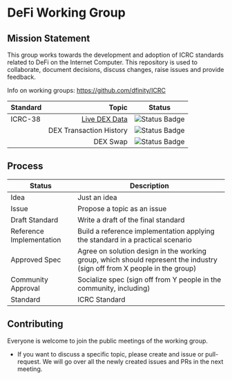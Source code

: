# DeFi Working Group

## Mission Statement
This group works towards the development and adoption of ICRC standards related to DeFi on the Internet Computer. This repository is used to collaborate, document decisions, discuss changes, raise issues and provide feedback.


Info on working groups: https://github.com/dfinity/ICRC

| Standard   |      Topic      |  Status |
|----------|-------------:|------|
| ICRC-38 |  [Live DEX Data](https://github.com/dfinity/ICRC/issues/45) | ![Status Badge](https://img.shields.io/badge/STATUS-DRAFT-ffcc00.svg) |
|  |  DEX Transaction History | ![Status Badge](https://img.shields.io/badge/STATUS-IDEA-888888.svg) |
|  |  DEX Swap | ![Status Badge](https://img.shields.io/badge/STATUS-IDEA-888888.svg) |

## Process
| Status                   | Description                                                                                                              |
|--------------------------|--------------------------------------------------------------------------------------------------------------------------|
| Idea                    | Just an idea                                                                                              |
| Issue                    | Propose a topic as an issue                                                                                              |
| Draft Standard           | Write a draft of the final standard                                                                                      |
| Reference Implementation | Build a reference implementation applying the standard in a practical scenario                                           |
| Approved Spec            | Agree on solution design in the working group, which should represent the industry (sign off from X people in the group) |
| Community Approval       | Socialize spec (sign off from Y people in the community, including)                                                      |
| Standard                 | ICRC Standard                                                                                                            |
## Contributing

Everyone is welcome to join the public meetings of the working group.
* If you want to discuss a specific topic, please create and issue or pull-request. We will go over all the newly created issues and PRs in the next meeting.
